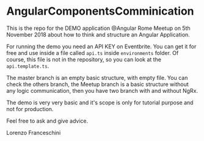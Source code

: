 # AngularComponentsComminication

This is the repo for the DEMO application @Angular Rome Meetup on 5th November 2018 about how to think and structure an Angular Application.

For running the demo you need an API KEY on Eventbrite. You can get it for free and use inside a file called `api.ts` inside `environments` folder. Of course, this file is not in the repository, so you can look at the `api.template.ts`.

The master branch is an empty basic structure, with empty file.
You can check the others branch, the Meetup branch is a basic structure without any logic communication, then you have two branch with and without NgRx.

The demo is very very basic and it's scope is only for tutorial purpose and not for production.

Feel free to ask and give advice.

Lorenzo Franceschini